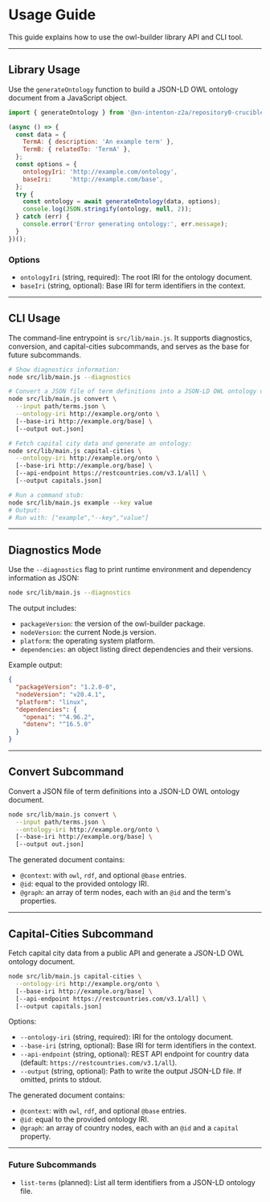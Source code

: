 # Usage Guide

This guide explains how to use the owl-builder library API and CLI tool.

---

## Library Usage

Use the `generateOntology` function to build a JSON-LD OWL ontology document from a JavaScript object.

```js
import { generateOntology } from '@xn-intenton-z2a/repository0-crucible';

(async () => {
  const data = {
    TermA: { description: 'An example term' },
    TermB: { relatedTo: 'TermA' },
  };
  const options = {
    ontologyIri: 'http://example.com/ontology',
    baseIri:     'http://example.com/base',
  };
  try {
    const ontology = await generateOntology(data, options);
    console.log(JSON.stringify(ontology, null, 2));
  } catch (err) {
    console.error('Error generating ontology:', err.message);
  }
})();
```

### Options

- `ontologyIri` (string, required): The root IRI for the ontology document.
- `baseIri` (string, optional): Base IRI for term identifiers in the context.

---

## CLI Usage

The command-line entrypoint is `src/lib/main.js`. It supports diagnostics, conversion, and capital-cities subcommands, and serves as the base for future subcommands.

```bash
# Show diagnostics information:
node src/lib/main.js --diagnostics

# Convert a JSON file of term definitions into a JSON-LD OWL ontology document:
node src/lib/main.js convert \
  --input path/terms.json \
  --ontology-iri http://example.org/onto \
  [--base-iri http://example.org/base] \
  [--output out.json]

# Fetch capital city data and generate an ontology:
node src/lib/main.js capital-cities \
  --ontology-iri http://example.org/onto \
  [--base-iri http://example.org/base] \
  [--api-endpoint https://restcountries.com/v3.1/all] \
  [--output capitals.json]

# Run a command stub:
node src/lib/main.js example --key value
# Output:
# Run with: ["example","--key","value"]
```

---

## Diagnostics Mode

Use the `--diagnostics` flag to print runtime environment and dependency information as JSON:

```bash
node src/lib/main.js --diagnostics
```

The output includes:

- `packageVersion`: the version of the owl-builder package.
- `nodeVersion`: the current Node.js version.
- `platform`: the operating system platform.
- `dependencies`: an object listing direct dependencies and their versions.

Example output:

```json
{
  "packageVersion": "1.2.0-0",
  "nodeVersion": "v20.4.1",
  "platform": "linux",
  "dependencies": {
    "openai": "^4.96.2",
    "dotenv": "^16.5.0"
  }
}
```

---

## Convert Subcommand

Convert a JSON file of term definitions into a JSON-LD OWL ontology document.

```bash
node src/lib/main.js convert \
  --input path/terms.json \
  --ontology-iri http://example.org/onto \
  [--base-iri http://example.org/base] \
  [--output out.json]
```

The generated document contains:

- `@context`: with `owl`, `rdf`, and optional `@base` entries.
- `@id`: equal to the provided ontology IRI.
- `@graph`: an array of term nodes, each with an `@id` and the term's properties.

---

## Capital-Cities Subcommand

Fetch capital city data from a public API and generate a JSON-LD OWL ontology document.

```bash
node src/lib/main.js capital-cities \
  --ontology-iri http://example.org/onto \
  [--base-iri http://example.org/base] \
  [--api-endpoint https://restcountries.com/v3.1/all] \
  [--output capitals.json]
```

Options:

- `--ontology-iri` (string, required): IRI for the ontology document.
- `--base-iri` (string, optional): Base IRI for term identifiers in the context.
- `--api-endpoint` (string, optional): REST API endpoint for country data (default: `https://restcountries.com/v3.1/all`).
- `--output` (string, optional): Path to write the output JSON-LD file. If omitted, prints to stdout.

The generated document contains:

- `@context`: with `owl`, `rdf`, and optional `@base` entries.
- `@id`: equal to the provided ontology IRI.
- `@graph`: an array of country nodes, each with an `@id` and a `capital` property.

---

### Future Subcommands

- `list-terms` (planned): List all term identifiers from a JSON-LD ontology file.
